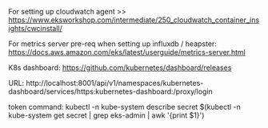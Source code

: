 For setting up cloudwatch agent >> https://www.eksworkshop.com/intermediate/250_cloudwatch_container_insights/cwcinstall/

For metrics server pre-req when setting up influxdb / heapster: https://docs.aws.amazon.com/eks/latest/userguide/metrics-server.html

K8s dashboard: https://github.com/kubernetes/dashboard/releases

URL: http://localhost:8001/api/v1/namespaces/kubernetes-dashboard/services/https:kubernetes-dashboard:/proxy/login

token command: kubectl -n kube-system describe secret $(kubectl -n kube-system get secret | grep eks-admin | awk '{print $1}')

